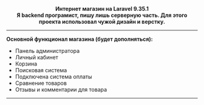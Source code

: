 <p align="center">
    <b>Интернет магазин на Laravel 9.35.1</b> <br>
    <b>Я backend програмист, пишу лишь серверную часть. Для этого проекта использовал чужой дизайн и верстку.</b>
</p>
<hr>
<p>
    <b>Основной функционал магазина (будет дополняться):</b>
    <ul>
        <li>Панель администратора</li>
        <li>Личный кабинет</li>
        <li>Корзина</li>
        <li>Поисковая система</li>
        <li>Подключена система оплаты</li>
        <li>Сравнение товаров</li>
        <li>Отзывы и комментарии для товара</li>
    </ul>
</p>
<hr>